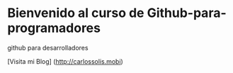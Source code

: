 #  Bienvenido al curso de Github-para-programadores

github para desarrolladores

[Visita mi Blog] (http://carlossolis.mobi)
